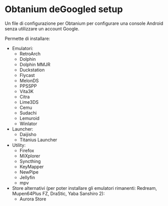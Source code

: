 # Obtanium deGoogled setup
Un file di configurazione per Obtanium per configurare una console Android senza utilizzare un account Google.

Permette di installare:
- Emulatori:
  - RetroArch
  - Dolphin
  - Dolphin MMJR
  - Duckstation
  - Flycast
  - MelonDS
  - PPSSPP
  - Vita3K
  - Citra
  - Lime3DS
  - Cemu
  - Sudachi
  - Lemuroid
  - Winlator
- Launcher:
  - Daijisho
  - Titanius Launcher
- Utility:
  - Firefox
  - MiXplorer
  - Syncthing
  - KeyMapper
  - NewPipe
  - Jellyfin
  - mpv
- Store alternativi (per poter installare gli emulatori rimanenti: Redream, Mupen64Plus FZ, DraStic, Yaba Sanshiro 2):
  - Aurora Store
